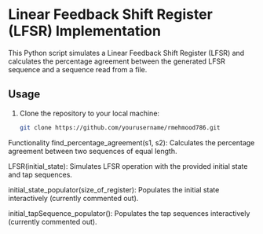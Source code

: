 # Linear Feedback Shift Register (LFSR) Implementation

This Python script simulates a Linear Feedback Shift Register (LFSR) and calculates the percentage agreement between the generated LFSR sequence and a sequence read from a file.

## Usage

1. Clone the repository to your local machine:

   ```bash
   git clone https://github.com/yourusername/rmehmood786.git

Functionality
find_percentage_agreement(s1, s2): Calculates the percentage agreement between two sequences of equal length.

LFSR(initial_state): Simulates LFSR operation with the provided initial state and tap sequences.

initial_state_populator(size_of_register): Populates the initial state interactively (currently commented out).

initial_tapSequence_populator(): Populates the tap sequences interactively (currently commented out).
